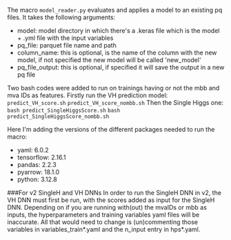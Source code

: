 The macro `model_reader.py` evaluates and applies a model to an existing pq files.
It takes the following arguments:
* model: model directory in which there's a .keras file which is the model + .yml file with the input variables
* pq_file: parquet file name and path
* column_name: this is optional, is the name of the column with the new model, if not specified the new model will be called 'new_model'
* pq_file_output: this is optional, if specified it will save the output in a new pq file

Two bash codes were added to run on trainings having or not the mbb and mva IDs as features.
Firstly run the VH prediction model:
`predict_VH_score.sh`
`predict_VH_score_nombb.sh`
Then the Single Higgs one:
`bash predict_SingleHiggsScore.sh`
`bash predict_SingleHiggsScore_nombb.sh`

Here I'm adding the versions of the different packages needed to run the macro:
* yaml: 6.0.2
* tensorflow: 2.16.1
* pandas: 2.2.3
* pyarrow: 18.1.0
* python: 3.12.8

###For v2 SingleH and VH DNNs
In order to run the SingleH DNN in v2, the VH DNN must first be run, with the scores added as input for the SingleH DNN. Depending on if you are running with(out) the mvaIDs or mbb as inputs, the hyperparameters and training variables yaml files will be inaccurate. All that would need to change is (un)commenting those variables in variables_train*.yaml and the n_input entry in hps*.yaml. 
